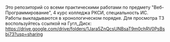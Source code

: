 Это репозиторий со всеми практическими работами по предмету "Веб-Программирование", 4 курс колледжа РКСИ, специальность ИС.
Работы выкладываются в хронологическом порядке. 
Для просмотра ТЗ воспользуйтесь ссылкой на Гугл_Диск: https://drive.google.com/drive/folders/1Jara5ZnQcsUNBsaT9m0chRV0PsBsbj73?usp=sharing

